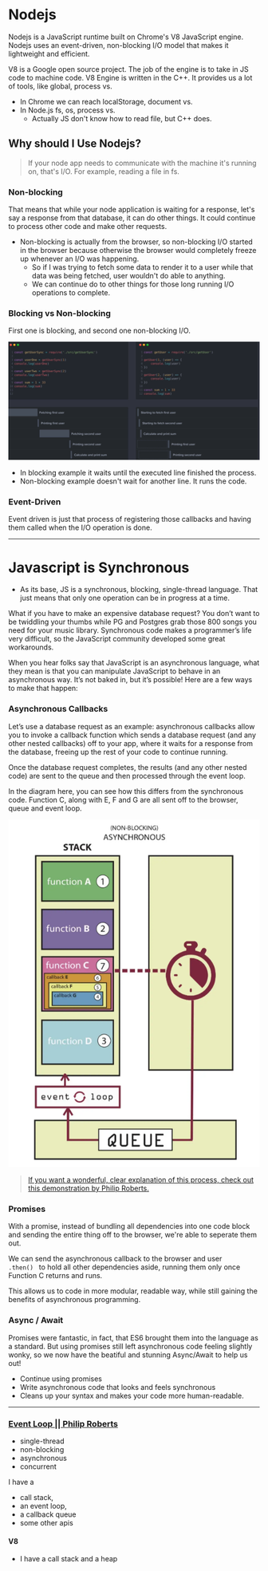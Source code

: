 <h1> Nodejs </h1>

Nodejs is a JavaScript runtime built on Chrome's V8 JavaScript engine. Nodejs uses an event-driven, non-blocking I/O model that makes it lightweight and efficient.

V8 is a Google open source project. The job of the engine is to take in JS code to machine code. V8 Engine is written in the C++. It provides us a lot of tools, like global, process vs.

- In Chrome we can reach localStorage, document vs.
- In Node.js fs, os, process vs.
  - Actually JS don't know how to read file, but C++ does.

## Why should I Use Nodejs?

> If your node app needs to communicate with the machine it's running on, that's I/O. For example, reading a file in fs.

### Non-blocking

That means that while your node application is waiting for a response, let's say a response from that database, it can do other things. It could continue to process other code and make other requests.

- Non-blocking is actually from the browser, so non-blocking I/O started in the browser because otherwise the browser would completely freeze up whenever an I/O was happening.
  - So if I was trying to fetch some data to render it to a user while that data was being fetched, user wouldn't do able to anything.
  - We can continue do to other things for those long running I/O operations to complete.

### Blocking vs Non-blocking

First one is blocking, and second one non-blocking I/O.

![alt text](./assets/blocking-non.png)

- In blocking example it waits until the executed line finished the process.
- Non-blocking example doesn't wait for another line. It runs the code.

### Event-Driven

Event driven is just that process of registering those callbacks and having them called when the I/O operation is done.

---

# Javascript is Synchronous

- As its base, JS is a synchronous, blocking, single-thread language. That just means that only one operation can be in progress at a time.

What if you have to make an expensive database request? You don’t want to be twiddling your thumbs while PG and Postgres grab those 800 songs you need for your music library. Synchronous code makes a programmer’s life very difficult, so the JavaScript community developed some great workarounds.

When you hear folks say that JavaScript is an asynchronous language, what they mean is that you can manipulate JavaScript to behave in an asynchronous way. It’s not baked in, but it’s possible! Here are a few ways to make that happen:

### Asynchronous Callbacks

Let’s use a database request as an example: asynchronous callbacks allow you to invoke a callback function which sends a database request (and any other nested callbacks) off to your app, where it waits for a response from the database, freeing up the rest of your code to continue running.

Once the database request completes, the results (and any other nested code) are sent to the queue and then processed through the event loop.

In the diagram here, you can see how this differs from the synchronous code. Function C, along with E, F and G are all sent off to the browser, queue and event loop.

![alt text](./assets/event-loop.png)

> <a href="https://www.youtube.com/watch?v=8aGhZQkoFbQ">If you want a wonderful, clear explanation of this process, check out this demonstration by Philip Roberts.</a>

### Promises

With a promise, instead of bundling all dependencies into one code block and sending the entire thing off to the browser, we're able to seperate them out.

We can send the asynchronous callback to the browser and user <code> .then() </code> to hold all other dependencies aside, running them only once Function C returns and runs.

This allows us to code in more modular, readable way, while still gaining the benefits of asynchronous programming.

### Async / Await

Promises were fantastic, in fact, that ES6 brought them into the language as a standard. But using promises still left asynchronous code feeling slightly wonky, so we now have the beatiful and stunning Async/Await to help us out!

- Continue using promises
- Write asynchronous code that looks and feels synchronous
- Cleans up your syntax and makes your code more human-readable.

---

### <a href="https://www.youtube.com/watch?v=8aGhZQkoFbQ&ab_channel=JSConf">Event Loop || Philip Roberts</a>

- single-thread
- non-blocking
- asynchronous
- concurrent

I have a

- call stack,
- an event loop,
- a callback queue
- some other apis

#### V8

- I have a call stack and a heap
